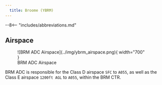 ```yaml
---
  title: Broome (YBRM)
---
```


--8<-- "includes/abbreviations.md"

## Airspace

<figure markdown>
![BRM ADC Airspace](../img/ybrm_airspace.png){ width="700" }
  <figcaption>BRM ADC Airspace</figcaption>
</figure>

BRM ADC is responsible for the Class D airspace `SFC` to `A055`, as well as the Class E airspace `1200ft AGL` to `A055`, within the BRM CTR.